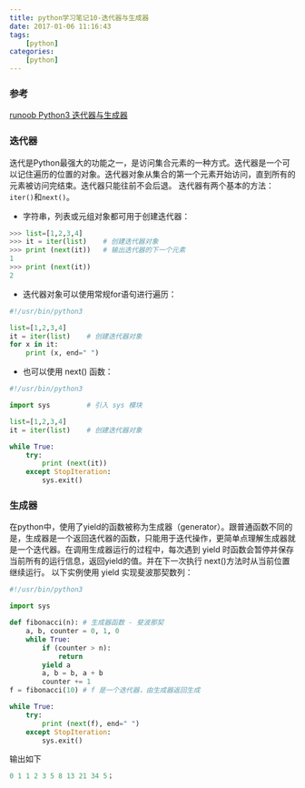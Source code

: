 ```yaml
---
title: python学习笔记10-迭代器与生成器
date: 2017-01-06 11:16:43
tags:
    [python]
categories:
    [python]
---
```


### 参考
[runoob Python3 迭代器与生成器](http://www.runoob.com/python3/python3-iterator-generator.html)

### 迭代器
迭代是Python最强大的功能之一，是访问集合元素的一种方式。迭代器是一个可以记住遍历的位置的对象。迭代器对象从集合的第一个元素开始访问，直到所有的元素被访问完结束。迭代器只能往前不会后退。
迭代器有两个基本的方法：`iter()`和`next()`。
- 字符串，列表或元组对象都可用于创建迭代器：
```python
>>> list=[1,2,3,4]
>>> it = iter(list)    # 创建迭代器对象
>>> print (next(it))   # 输出迭代器的下一个元素
1
>>> print (next(it))
2
```

- 迭代器对象可以使用常规for语句进行遍历：
```python
#!/usr/bin/python3

list=[1,2,3,4]
it = iter(list)    # 创建迭代器对象
for x in it:
    print (x, end=" ")
```

- 也可以使用 next() 函数：
```python
#!/usr/bin/python3

import sys         # 引入 sys 模块

list=[1,2,3,4]
it = iter(list)    # 创建迭代器对象

while True:
    try:
        print (next(it))
    except StopIteration:
        sys.exit()
```

### 生成器
在python中，使用了yield的函数被称为生成器（generator）。跟普通函数不同的是，生成器是一个返回迭代器的函数，只能用于迭代操作，更简单点理解生成器就是一个迭代器。在调用生成器运行的过程中，每次遇到 yield 时函数会暂停并保存当前所有的运行信息，返回yield的值。并在下一次执行 next()方法时从当前位置继续运行。
以下实例使用 yield 实现斐波那契数列：
```python
#!/usr/bin/python3

import sys

def fibonacci(n): # 生成器函数 - 斐波那契
    a, b, counter = 0, 1, 0
    while True:
        if (counter > n): 
            return
        yield a
        a, b = b, a + b
        counter += 1
f = fibonacci(10) # f 是一个迭代器，由生成器返回生成

while True:
    try:
        print (next(f), end=" ")
    except StopIteration:
        sys.exit()
```

输出如下
```python
0 1 1 2 3 5 8 13 21 34 5；
```
